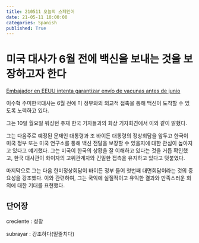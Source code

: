 ```yaml
---
title: 210511 오늘의 스페인어
date: 21-05-11 10:00:00
categories: Spanish
published: True
---
```


# 미국 대사가 6월 전에 백신을 보내는 것을 보장하고자 한다

[Embajador en EEUU intenta garantizar envío de vacunas antes de junio](http://world.kbs.co.kr/service/news_view.htm?lang=s&Seq_Code=75735)

이수혁 주미한국대사는 6월 전에 미 정부와의 외교적 접촉을 통해 백신이 도착할 수 있도록 노력하고 있다.

그는 10일 월요일 워싱턴 주재 한국 기자들과의 화상 기자회견에서 이와 같이 밝혔다.


그는 다음주로 예정된 문재인 대통령과 조 바이든 대통령의 정상회담을 앞두고 한국이 미국 정부 또는 미국 연구소를 통해 백신 전달을 보장할 수 있을지에 대한 관심이 높아지고 있다고 얘기했다.
그는 미국이 한국의 상황을 잘 이해하고 있다는 것을 거듭 확인했고, 한국 대사관이 화이자의 고위관계자와 긴밀한 접촉을 유지하고 있다고 덧붙였다.

마지막으로 그는 다음 한미정상회담이 바이든 정부 들어 첫번째 대면회담이라는 것의 중요성을 강조했다. 이와 관련하여, 그는 국익에 실질적이고 유익한 결과와 만족스러운 회의에 대한 기대를 표현했다.

## 단어장

creciente : 성장

subrayar : 강조하다(밑줄치다)

